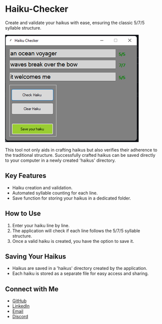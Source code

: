 
# Haiku-Checker
Create and validate your haikus with ease, ensuring the classic 5/7/5 syllable structure.

![Application Screenshot](sample.PNG)

This tool not only aids in crafting haikus but also verifies their adherence to the traditional structure. Successfully crafted haikus can be saved directly to your computer in a newly created 'haikus' directory.

## Key Features
- Haiku creation and validation.
- Automated syllable counting for each line.
- Save function for storing your haikus in a dedicated folder.

## How to Use
1. Enter your haiku line by line.
2. The application will check if each line follows the 5/7/5 syllable structure.
3. Once a valid haiku is created, you have the option to save it.

## Saving Your Haikus
- Haikus are saved in a 'haikus' directory created by the application.
- Each haiku is stored as a separate file for easy access and sharing.

## Connect with Me
- [GitHub](https://github.com/NC1107)
- [LinkedIn](https://www.linkedin.com/in/nicholas-conn-41b1b120a/)
- [Email](mailto:nickpconn@gmail.com)
- [Discord](https://discord.gg/96YVmfDfkS)
